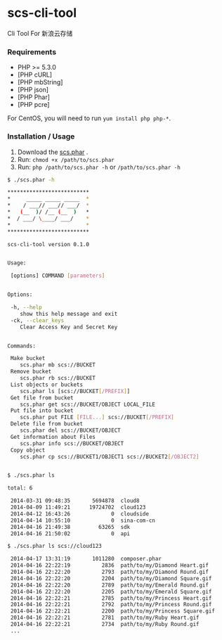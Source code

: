 scs-cli-tool
============

Cli Tool For 新浪云存储


### Requirements

* PHP >= 5.3.0
* [PHP cURL]
* [PHP mbString]
* [PHP json]
* [PHP Phar]
* [PHP pcre]

For CentOS, you will need to run `yum install php php-*`.

### Installation / Usage

1. Download the [scs.phar](http://sdk.sinastorage.com/scs.phar) .
2. Run: `chmod +x /path/to/scs.phar`
3. Run: `php /path/to/scs.phar -h` or `/path/to/scs.phar -h`
``` sh
$ ./scs.phar -h

**************************
*     _____ _____ _____  *
*    / ___// ___// ___/  *
*   (__  )/ /__ (__  )   *
*  / ___/ \____/ ___/    *
*                        *
**************************

scs-cli-tool version 0.1.0


Usage:

 [options] COMMAND [parameters]


Options:

 -h, --help
 	show this help message and exit
 -ck, --clear_keys
 	Clear Access Key and Secret Key


Commands:

 Make bucket
 	scs.phar mb scs://BUCKET
 Remove bucket
 	scs.phar rb scs://BUCKET
 List objects or buckets
 	scs.phar ls [scs://BUCKET[/PREFIX]]
 Get file from bucket
 	scs.phar get scs://BUCKET/OBJECT LOCAL_FILE
 Put file into bucket
 	scs.phar put FILE [FILE...] scs://BUCKET[/PREFIX]
 Delete file from bucket
 	scs.phar del scs://BUCKET/OBJECT
 Get information about Files
 	scs.phar info scs://BUCKET/OBJECT
 Copy object
 	scs.phar cp scs://BUCKET1/OBJECT1 scs://BUCKET2[/OBJECT2]


$ ./scs.phar ls

total: 6

 2014-03-31 09:48:35	   5694878	cloud8                        
 2014-04-09 11:49:21	  19724702	cloud123                      
 2014-04-12 16:43:26	         0	cloudside                     
 2014-04-14 10:55:10	         0	sina-com-cn                   
 2014-04-16 21:49:38	     63265	sdk                           
 2014-04-16 21:50:02	         0	api     

$ ./scs.phar ls scs://cloud123

 2014-04-17 13:31:19	   1011280	composer.phar          
 2014-04-16 22:22:19	      2836	path/to/my/Diamond Heart.gif  
 2014-04-16 22:22:20	      2793	path/to/my/Diamond Round.gif  
 2014-04-16 22:22:20	      2204	path/to/my/Diamond Square.gif 
 2014-04-16 22:22:20	      2789	path/to/my/Emerald Round.gif  
 2014-04-16 22:22:20	      2205	path/to/my/Emerald Square.gif 
 2014-04-16 22:22:21	      2785	path/to/my/Princess Heart.gif 
 2014-04-16 22:22:21	      2792	path/to/my/Princess Round.gif 
 2014-04-16 22:22:21	      2200	path/to/my/Princess Square.gif
 2014-04-16 22:22:21	      2781	path/to/my/Ruby Heart.gif     
 2014-04-16 22:22:21	      2734	path/to/my/Ruby Round.gif     
 ...

```

